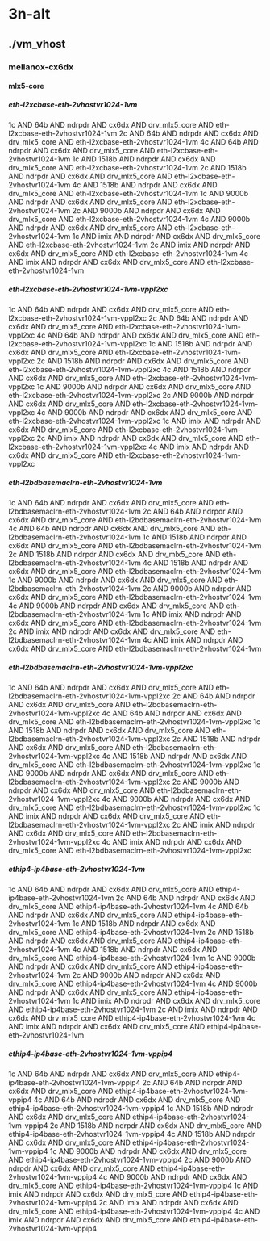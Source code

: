 # 3n-alt
## ./vm_vhost
### mellanox-cx6dx
#### mlx5-core
##### eth-l2xcbase-eth-2vhostvr1024-1vm
1c AND 64b AND ndrpdr AND cx6dx AND drv_mlx5_core AND eth-l2xcbase-eth-2vhostvr1024-1vm
2c AND 64b AND ndrpdr AND cx6dx AND drv_mlx5_core AND eth-l2xcbase-eth-2vhostvr1024-1vm
4c AND 64b AND ndrpdr AND cx6dx AND drv_mlx5_core AND eth-l2xcbase-eth-2vhostvr1024-1vm
1c AND 1518b AND ndrpdr AND cx6dx AND drv_mlx5_core AND eth-l2xcbase-eth-2vhostvr1024-1vm
2c AND 1518b AND ndrpdr AND cx6dx AND drv_mlx5_core AND eth-l2xcbase-eth-2vhostvr1024-1vm
4c AND 1518b AND ndrpdr AND cx6dx AND drv_mlx5_core AND eth-l2xcbase-eth-2vhostvr1024-1vm
1c AND 9000b AND ndrpdr AND cx6dx AND drv_mlx5_core AND eth-l2xcbase-eth-2vhostvr1024-1vm
2c AND 9000b AND ndrpdr AND cx6dx AND drv_mlx5_core AND eth-l2xcbase-eth-2vhostvr1024-1vm
4c AND 9000b AND ndrpdr AND cx6dx AND drv_mlx5_core AND eth-l2xcbase-eth-2vhostvr1024-1vm
1c AND imix AND ndrpdr AND cx6dx AND drv_mlx5_core AND eth-l2xcbase-eth-2vhostvr1024-1vm
2c AND imix AND ndrpdr AND cx6dx AND drv_mlx5_core AND eth-l2xcbase-eth-2vhostvr1024-1vm
4c AND imix AND ndrpdr AND cx6dx AND drv_mlx5_core AND eth-l2xcbase-eth-2vhostvr1024-1vm
##### eth-l2xcbase-eth-2vhostvr1024-1vm-vppl2xc
1c AND 64b AND ndrpdr AND cx6dx AND drv_mlx5_core AND eth-l2xcbase-eth-2vhostvr1024-1vm-vppl2xc
2c AND 64b AND ndrpdr AND cx6dx AND drv_mlx5_core AND eth-l2xcbase-eth-2vhostvr1024-1vm-vppl2xc
4c AND 64b AND ndrpdr AND cx6dx AND drv_mlx5_core AND eth-l2xcbase-eth-2vhostvr1024-1vm-vppl2xc
1c AND 1518b AND ndrpdr AND cx6dx AND drv_mlx5_core AND eth-l2xcbase-eth-2vhostvr1024-1vm-vppl2xc
2c AND 1518b AND ndrpdr AND cx6dx AND drv_mlx5_core AND eth-l2xcbase-eth-2vhostvr1024-1vm-vppl2xc
4c AND 1518b AND ndrpdr AND cx6dx AND drv_mlx5_core AND eth-l2xcbase-eth-2vhostvr1024-1vm-vppl2xc
1c AND 9000b AND ndrpdr AND cx6dx AND drv_mlx5_core AND eth-l2xcbase-eth-2vhostvr1024-1vm-vppl2xc
2c AND 9000b AND ndrpdr AND cx6dx AND drv_mlx5_core AND eth-l2xcbase-eth-2vhostvr1024-1vm-vppl2xc
4c AND 9000b AND ndrpdr AND cx6dx AND drv_mlx5_core AND eth-l2xcbase-eth-2vhostvr1024-1vm-vppl2xc
1c AND imix AND ndrpdr AND cx6dx AND drv_mlx5_core AND eth-l2xcbase-eth-2vhostvr1024-1vm-vppl2xc
2c AND imix AND ndrpdr AND cx6dx AND drv_mlx5_core AND eth-l2xcbase-eth-2vhostvr1024-1vm-vppl2xc
4c AND imix AND ndrpdr AND cx6dx AND drv_mlx5_core AND eth-l2xcbase-eth-2vhostvr1024-1vm-vppl2xc
##### eth-l2bdbasemaclrn-eth-2vhostvr1024-1vm
1c AND 64b AND ndrpdr AND cx6dx AND drv_mlx5_core AND eth-l2bdbasemaclrn-eth-2vhostvr1024-1vm
2c AND 64b AND ndrpdr AND cx6dx AND drv_mlx5_core AND eth-l2bdbasemaclrn-eth-2vhostvr1024-1vm
4c AND 64b AND ndrpdr AND cx6dx AND drv_mlx5_core AND eth-l2bdbasemaclrn-eth-2vhostvr1024-1vm
1c AND 1518b AND ndrpdr AND cx6dx AND drv_mlx5_core AND eth-l2bdbasemaclrn-eth-2vhostvr1024-1vm
2c AND 1518b AND ndrpdr AND cx6dx AND drv_mlx5_core AND eth-l2bdbasemaclrn-eth-2vhostvr1024-1vm
4c AND 1518b AND ndrpdr AND cx6dx AND drv_mlx5_core AND eth-l2bdbasemaclrn-eth-2vhostvr1024-1vm
1c AND 9000b AND ndrpdr AND cx6dx AND drv_mlx5_core AND eth-l2bdbasemaclrn-eth-2vhostvr1024-1vm
2c AND 9000b AND ndrpdr AND cx6dx AND drv_mlx5_core AND eth-l2bdbasemaclrn-eth-2vhostvr1024-1vm
4c AND 9000b AND ndrpdr AND cx6dx AND drv_mlx5_core AND eth-l2bdbasemaclrn-eth-2vhostvr1024-1vm
1c AND imix AND ndrpdr AND cx6dx AND drv_mlx5_core AND eth-l2bdbasemaclrn-eth-2vhostvr1024-1vm
2c AND imix AND ndrpdr AND cx6dx AND drv_mlx5_core AND eth-l2bdbasemaclrn-eth-2vhostvr1024-1vm
4c AND imix AND ndrpdr AND cx6dx AND drv_mlx5_core AND eth-l2bdbasemaclrn-eth-2vhostvr1024-1vm
##### eth-l2bdbasemaclrn-eth-2vhostvr1024-1vm-vppl2xc
1c AND 64b AND ndrpdr AND cx6dx AND drv_mlx5_core AND eth-l2bdbasemaclrn-eth-2vhostvr1024-1vm-vppl2xc
2c AND 64b AND ndrpdr AND cx6dx AND drv_mlx5_core AND eth-l2bdbasemaclrn-eth-2vhostvr1024-1vm-vppl2xc
4c AND 64b AND ndrpdr AND cx6dx AND drv_mlx5_core AND eth-l2bdbasemaclrn-eth-2vhostvr1024-1vm-vppl2xc
1c AND 1518b AND ndrpdr AND cx6dx AND drv_mlx5_core AND eth-l2bdbasemaclrn-eth-2vhostvr1024-1vm-vppl2xc
2c AND 1518b AND ndrpdr AND cx6dx AND drv_mlx5_core AND eth-l2bdbasemaclrn-eth-2vhostvr1024-1vm-vppl2xc
4c AND 1518b AND ndrpdr AND cx6dx AND drv_mlx5_core AND eth-l2bdbasemaclrn-eth-2vhostvr1024-1vm-vppl2xc
1c AND 9000b AND ndrpdr AND cx6dx AND drv_mlx5_core AND eth-l2bdbasemaclrn-eth-2vhostvr1024-1vm-vppl2xc
2c AND 9000b AND ndrpdr AND cx6dx AND drv_mlx5_core AND eth-l2bdbasemaclrn-eth-2vhostvr1024-1vm-vppl2xc
4c AND 9000b AND ndrpdr AND cx6dx AND drv_mlx5_core AND eth-l2bdbasemaclrn-eth-2vhostvr1024-1vm-vppl2xc
1c AND imix AND ndrpdr AND cx6dx AND drv_mlx5_core AND eth-l2bdbasemaclrn-eth-2vhostvr1024-1vm-vppl2xc
2c AND imix AND ndrpdr AND cx6dx AND drv_mlx5_core AND eth-l2bdbasemaclrn-eth-2vhostvr1024-1vm-vppl2xc
4c AND imix AND ndrpdr AND cx6dx AND drv_mlx5_core AND eth-l2bdbasemaclrn-eth-2vhostvr1024-1vm-vppl2xc
##### ethip4-ip4base-eth-2vhostvr1024-1vm
1c AND 64b AND ndrpdr AND cx6dx AND drv_mlx5_core AND ethip4-ip4base-eth-2vhostvr1024-1vm
2c AND 64b AND ndrpdr AND cx6dx AND drv_mlx5_core AND ethip4-ip4base-eth-2vhostvr1024-1vm
4c AND 64b AND ndrpdr AND cx6dx AND drv_mlx5_core AND ethip4-ip4base-eth-2vhostvr1024-1vm
1c AND 1518b AND ndrpdr AND cx6dx AND drv_mlx5_core AND ethip4-ip4base-eth-2vhostvr1024-1vm
2c AND 1518b AND ndrpdr AND cx6dx AND drv_mlx5_core AND ethip4-ip4base-eth-2vhostvr1024-1vm
4c AND 1518b AND ndrpdr AND cx6dx AND drv_mlx5_core AND ethip4-ip4base-eth-2vhostvr1024-1vm
1c AND 9000b AND ndrpdr AND cx6dx AND drv_mlx5_core AND ethip4-ip4base-eth-2vhostvr1024-1vm
2c AND 9000b AND ndrpdr AND cx6dx AND drv_mlx5_core AND ethip4-ip4base-eth-2vhostvr1024-1vm
4c AND 9000b AND ndrpdr AND cx6dx AND drv_mlx5_core AND ethip4-ip4base-eth-2vhostvr1024-1vm
1c AND imix AND ndrpdr AND cx6dx AND drv_mlx5_core AND ethip4-ip4base-eth-2vhostvr1024-1vm
2c AND imix AND ndrpdr AND cx6dx AND drv_mlx5_core AND ethip4-ip4base-eth-2vhostvr1024-1vm
4c AND imix AND ndrpdr AND cx6dx AND drv_mlx5_core AND ethip4-ip4base-eth-2vhostvr1024-1vm
##### ethip4-ip4base-eth-2vhostvr1024-1vm-vppip4
1c AND 64b AND ndrpdr AND cx6dx AND drv_mlx5_core AND ethip4-ip4base-eth-2vhostvr1024-1vm-vppip4
2c AND 64b AND ndrpdr AND cx6dx AND drv_mlx5_core AND ethip4-ip4base-eth-2vhostvr1024-1vm-vppip4
4c AND 64b AND ndrpdr AND cx6dx AND drv_mlx5_core AND ethip4-ip4base-eth-2vhostvr1024-1vm-vppip4
1c AND 1518b AND ndrpdr AND cx6dx AND drv_mlx5_core AND ethip4-ip4base-eth-2vhostvr1024-1vm-vppip4
2c AND 1518b AND ndrpdr AND cx6dx AND drv_mlx5_core AND ethip4-ip4base-eth-2vhostvr1024-1vm-vppip4
4c AND 1518b AND ndrpdr AND cx6dx AND drv_mlx5_core AND ethip4-ip4base-eth-2vhostvr1024-1vm-vppip4
1c AND 9000b AND ndrpdr AND cx6dx AND drv_mlx5_core AND ethip4-ip4base-eth-2vhostvr1024-1vm-vppip4
2c AND 9000b AND ndrpdr AND cx6dx AND drv_mlx5_core AND ethip4-ip4base-eth-2vhostvr1024-1vm-vppip4
4c AND 9000b AND ndrpdr AND cx6dx AND drv_mlx5_core AND ethip4-ip4base-eth-2vhostvr1024-1vm-vppip4
1c AND imix AND ndrpdr AND cx6dx AND drv_mlx5_core AND ethip4-ip4base-eth-2vhostvr1024-1vm-vppip4
2c AND imix AND ndrpdr AND cx6dx AND drv_mlx5_core AND ethip4-ip4base-eth-2vhostvr1024-1vm-vppip4
4c AND imix AND ndrpdr AND cx6dx AND drv_mlx5_core AND ethip4-ip4base-eth-2vhostvr1024-1vm-vppip4
